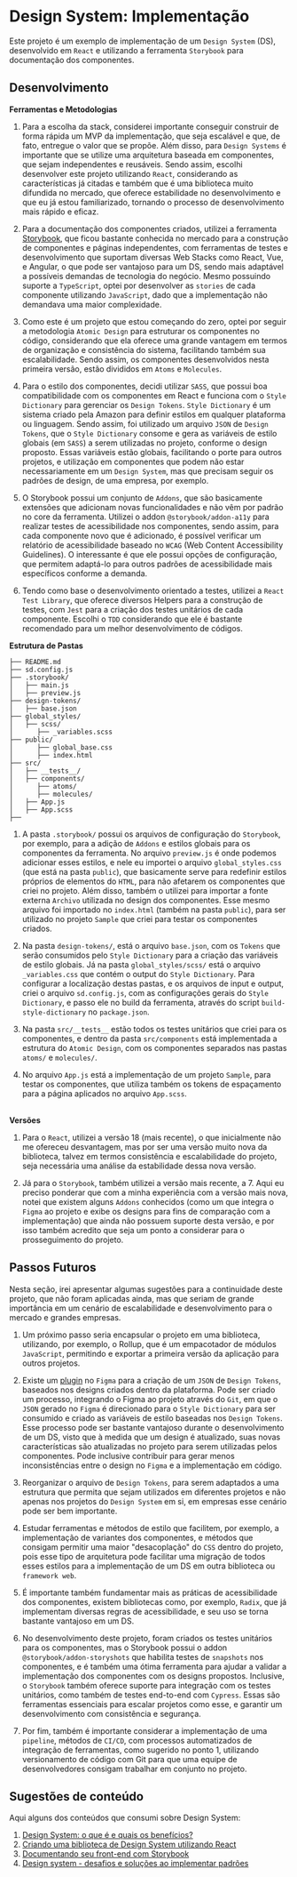 # Design System: Implementação

Este projeto é um exemplo de implementação de um `Design System` (DS), desenvolvido em `React` e utilizando a ferramenta `Storybook` para documentação dos componentes.

## Desenvolvimento

**Ferramentas e Metodologias**
1. Para a escolha da stack, considerei importante conseguir construir de forma rápida um MVP da implementação, que seja escalável e que, de fato, entregue o valor que se propõe. 
Além disso, para `Design Systems` é importante que se utilize uma arquitetura baseada em componentes, que sejam independentes e reusáveis. Sendo assim, escolhi desenvolver este projeto utilizando `React`, considerando as características já citadas e também que é uma biblioteca muito difundida no mercado, que oferece estabilidade no desenvolvimento e que eu já estou familiarizado, tornando o processo de desenvolvimento mais rápido e eficaz.

2. Para a documentação dos componentes criados, utilizei a ferramenta [Storybook](https://storybook.js.org/), que ficou bastante conhecida no mercado para a construção de componentes e páginas independentes, com ferramentas de testes e desenvolvimento que suportam diversas Web Stacks como React, Vue, e Angular, o que pode ser vantajoso para um DS, sendo mais adaptável a possíveis demandas de tecnologia do negócio. Mesmo possuindo suporte a `TypeScript`, optei por desenvolver as `stories` de cada componente utilizando `JavaScript`, dado que a implementação não demandava uma maior complexidade.

3. Como este é um projeto que estou começando do zero, optei por seguir a metodologia `Atomic Design` para estruturar os componentes no código, considerando que ela oferece uma grande vantagem em termos de organização e consistência do sistema, facilitando também sua escalabilidade. Sendo assim, os componentes desenvolvidos nesta primeira versão, estão divididos em `Atoms` e `Molecules`.

4. Para o estilo dos componentes, decidi utilizar `SASS`, que possui boa compatibilidade com os componentes em React e funciona com o `Style Dictionary` para gerenciar os `Design Tokens`. `Style Dictionary` é um sistema criado pela Amazon para definir estilos em qualquer plataforma ou linguagem. Sendo assim, foi utilizado um arquivo `JSON` de `Design Tokens`, que o `Style Dictionary` consome e gera as variáveis de estilo globais (em `SASS`) a serem utilizadas no projeto, conforme o design proposto. Essas variáveis estão globais, facilitando o porte para outros projetos, e utilização em componentes que podem não estar necessariamente em um `Design System`, mas que precisam seguir os padrões de design, de uma empresa, por exemplo.

5. O Storybook possui um conjunto de `Addons`, que são basicamente extensões que adicionam novas funcionalidades e não vêm por padrão no core da ferramenta. Utilizei o addon `@storybook/addon-a11y` para realizar testes de acessibilidade nos componentes, sendo assim, para cada componente novo que é adicionado, é possível verificar um relatório de acessibilidade baseado no `WCAG` (Web Content Accessibility Guidelines). O interessante é que ele possui opções de configuração, que permitem adaptá-lo para outros padrões de acessibilidade mais específicos conforme a demanda.

6. Tendo como base o desenvolvimento orientado a testes, utilizei a `React Test Library`, que oferece diversos Helpers para a construção de testes, com `Jest` para a criação dos testes unitários de cada componente. Escolhi o `TDD` considerando que ele é  bastante recomendado para um melhor desenvolvimento de códigos.

**Estrutura de Pastas**
```
├── README.md
├── sd.config.js
├── .storybook/
│   ├── main.js
│   ├── preview.js
├── design-tokens/
│   ├── base.json
├── global_styles/
│   ├── scss/
│      ├── _variables.scss
├── public/
│      ├── global_base.css
│      ├── index.html
├── src/
│   ├── __tests__/
│   ├── components/
│      ├── atoms/
│      ├── molecules/
│   ├── App.js
│   ├── App.scss
├── 
```
1. A pasta `.storybook/` possui os arquivos de configuração do `Storybook`, por exemplo, para a adição de `Addons` e estilos globais para os componentes da ferramenta. No arquivo `preview.js` é onde podemos adicionar esses estilos, e nele eu importei o arquivo `global_styles.css` (que está na pasta `public`), que basicamente serve para redefinir estilos próprios de elementos do `HTML`, para não afetarem os componentes que criei no projeto. Além disso, também o utilizei para importar a fonte externa `Archivo` utilizada no design dos componentes. Esse mesmo arquivo foi importado no `index.html` (também na pasta `public`), para ser utilizado no projeto `Sample` que criei para testar os componentes criados. 

2. Na pasta `design-tokens/`, está o arquivo `base.json`, com os `Tokens` que serão consumidos pelo `Style Dictionary` para a criação das variáveis de estilo globais. Já na pasta `global_styles/scss/` está o arquivo `_variables.css` que contém o output do `Style Dictionary`. Para configurar a localização destas pastas, e os arquivos de input e output, criei o arquivo `sd.config.js`, com as configurações gerais do `Style Dictionary`, e passo ele no build da ferramenta, através do script `build-style-dictionary` no `package.json`.

3. Na pasta `src/__tests__` estão todos os testes unitários que criei para os componentes, e dentro da pasta `src/components` está implementada a estrutura do `Atomic Design`, com os componentes separados nas pastas `atoms/` e `molecules/`.

4. No arquivo `App.js` está a implementação de um projeto `Sample`, para testar os componentes, que utiliza também os tokens de espaçamento para a página aplicados no arquivo `App.scss`.

\
**Versões**
1. Para o `React`, utilizei a versão 18 (mais recente), o que inicialmente não me ofereceu desvantagem, mas por ser uma versão muito nova da biblioteca, talvez em termos consistência e escalabilidade do projeto, seja necessária uma análise da estabilidade dessa nova versão.

2. Já para o `Storybook`, também utilizei a versão mais recente, a 7. Aqui eu preciso ponderar que com a minha experiência com a versão mais nova, notei que existem alguns `Addons` conhecidos (como um que integra o `Figma` ao projeto e exibe os designs para fins de comparação com a implementação) que ainda não possuem suporte desta versão, e por isso também acredito que seja um ponto a considerar para o prosseguimento do projeto.

## Passos Futuros
Nesta seção, irei apresentar algumas sugestões para a continuidade deste projeto, que não foram aplicadas ainda, mas que seriam de grande importância em um cenário de escalabilidade e desenvolvimento para o mercado e grandes empresas.

1. Um próximo passo seria encapsular o projeto em uma biblioteca, utilizando, por exemplo, o Rollup, que é um empacotador de módulos `JavaScript`, permitindo e exportar a primeira versão da aplicação para outros projetos.

2. Existe um [plugin](https://www.figma.com/community/plugin/888356646278934516/Design-Tokens) no `Figma` para a criação de um `JSON` de `Design Tokens`, baseados nos designs criados dentro da plataforma. Pode ser criado um processo, integrando o Figma ao projeto através do `Git`, em que o `JSON` gerado no `Figma` é direcionado para o `Style Dictionary` para ser consumido e criado as variáveis de estilo baseadas nos `Design Tokens`. Esse processo pode ser bastante vantajoso durante o desenvolvimento de um DS, visto que à medida que um design é atualizado, suas novas características são atualizadas no projeto para serem utilizadas pelos componentes. Pode inclusive contribuir para gerar menos inconsistências entre o design no `Figma` e a implementação em código.

3. Reorganizar o arquivo de `Design Tokens`, para serem adaptados a uma estrutura que permita que sejam utilizados em diferentes projetos e não apenas nos projetos do `Design System` em si, em empresas esse cenário pode ser bem importante.

4. Estudar ferramentas e métodos de estilo que facilitem, por exemplo, a implementação de variantes dos componentes, e métodos que consigam permitir uma maior "desacoplação" do `CSS` dentro do projeto, pois esse tipo de arquitetura pode facilitar uma migração de todos esses estilos para a implementação de um DS em outra biblioteca ou `framework web`. 

5. É importante também fundamentar mais as práticas de acessibilidade dos componentes, existem bibliotecas como, por exemplo, `Radix`, que já implementam diversas regras de acessibilidade, e seu uso se torna bastante vantajoso em um DS.

6. No desenvolvimento deste projeto, foram criados os testes unitários para os componentes, mas o Storybook possui o addon `@storybook/addon-storyshots` que habilita testes de `snapshots` nos componentes, e é também uma ótima ferramenta para ajudar a validar a implementação dos componentes com os designs propostos. Inclusive, o `Storybook` também oferece suporte para integração com os testes unitários, como também de testes end-to-end com `Cypress`. Essas são ferramentas essenciais para escalar projetos como esse, e garantir um desenvolvimento com consistência e segurança.

7. Por fim, também é importante considerar a implementação de uma `pipeline`, métodos de `CI/CD`, com processos automatizados de integração de ferramentas, como sugerido no ponto 1, utilizando versionamento de código com Git para que uma equipe de desenvolvedores consigam trabalhar em conjunto no projeto.

## Sugestões de conteúdo
Aqui alguns dos conteúdos que consumi sobre Design System:

1. [Design System: o que é e quais os benefícios?](https://medium.com/ipnet-growth-partner/design-system-o-que-e-438773dd811)
2. [Criando uma biblioteca de Design System utilizando React](https://medium.com/iclubs/criando-uma-biblioteca-de-design-system-utilizando-react-214f31219a33) 
3. [Documentando seu front-end com Storybook](https://www.youtube.com/watch?v=VmPbKj3uekE)
4. [Design system - desafios e soluções ao implementar padrões](https://www.youtube.com/watch?v=756YavO_Y38)